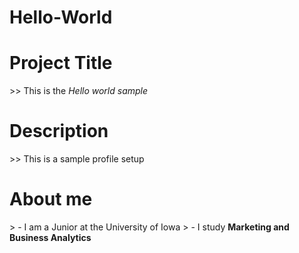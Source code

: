 # Hello-World
<h1>Project Title </h1>
>> This is the <em>Hello world sample</em>
<h1>Description</h1>
>> This is a sample profile setup
<h1>About me</h1>
> - I am a Junior at the University of Iowa
> - I study <strong>Marketing and Business Analytics<strong>
